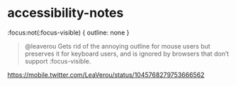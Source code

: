 # accessibility-notes

:focus:not(:focus-visible) { outline: none }
> @leaverou Gets rid of the annoying outline for mouse users but preserves it for keyboard users, and is ignored by browsers that don’t support :focus-visible.

https://mobile.twitter.com/LeaVerou/status/1045768279753666562
